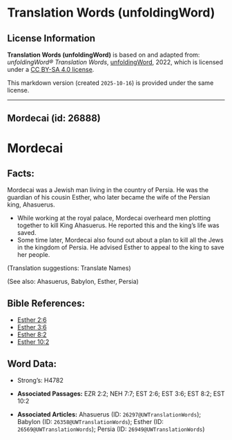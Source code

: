 # Translation Words (unfoldingWord)

## License Information

**Translation Words (unfoldingWord)** is based on and adapted from: _unfoldingWord® Translation Words_, [unfoldingWord](https://unfoldingword.org/utw), 2022, which is licensed under a [CC BY-SA 4.0 license](https://creativecommons.org/licenses/by-sa/4.0/legalcode.en).

This markdown version (created `2025-10-16`) is provided under the same license.



--------------------------------

## Mordecai (id: 26888)

Mordecai
========

Facts:
------

Mordecai was a Jewish man living in the country of Persia. He was the guardian of his cousin Esther, who later became the wife of the Persian king, Ahasuerus.

* While working at the royal palace, Mordecai overheard men plotting together to kill King Ahasuerus. He reported this and the king’s life was saved.
* Some time later, Mordecai also found out about a plan to kill all the Jews in the kingdom of Persia. He advised Esther to appeal to the king to save her people.

(Translation suggestions: Translate Names)

(See also: Ahasuerus, Babylon, Esther, Persia)

Bible References:
-----------------

* [Esther 2:6](https://ref.ly/Esth2:6)
* [Esther 3:6](https://ref.ly/Esth3:6)
* [Esther 8:2](https://ref.ly/Esth8:2)
* [Esther 10:2](https://ref.ly/Esth10:2)

Word Data:
----------

* Strong’s: H4782

* **Associated Passages:** EZR 2:2; NEH 7:7; EST 2:6; EST 3:6; EST 8:2; EST 10:2
* **Associated Articles:** Ahasuerus (ID: `26297@UWTranslationWords`); Babylon (ID: `26358@UWTranslationWords`); Esther (ID: `26569@UWTranslationWords`); Persia (ID: `26949@UWTranslationWords`)

